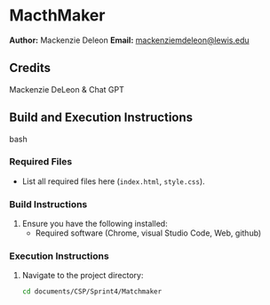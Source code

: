 # MacthMaker

**Author:** Mackenzie Deleon 
**Email:** mackenziemdeleon@lewis.edu

## Credits

Mackenzie DeLeon & Chat GPT

## Build and Execution Instructions
bash 

### Required Files
- List all required files here (`index.html`, `style.css`).

### Build Instructions
1. Ensure you have the following installed:
   - Required software (Chrome, visual Studio Code, Web, github)

### Execution Instructions
1. Navigate to the project directory:
   ```bash
   cd documents/CSP/Sprint4/Matchmaker
